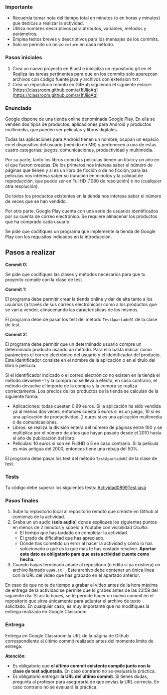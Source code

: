 ### **Importante**

- Recuerda tomar nota del tiempo total en minutos (o en horas y minutos) que dedicas a realizar la actividad.
- Utiliza nombres descriptivos para atributos, variables, métodos y parámetros.
- Emplea textos breves y descriptivos para los mensajes de los commits.
- Solo se permite un único `return` en cada método.

### Pasos iniciales

1. Crea un nuevo proyecto en BlueJ e inicializa un repositorio git en él. Realiza las tareas pertinentes para que en los commits solo aparezcan archivos con código fuente java y archivos con extension `TXT`.
2. Crea un repositorio remoto en GitHub siguiendo el siguiente enlace:
[https://classroom.github.com/a/1fJljoAq](https://classroom.github.com/a/1fJljoAq)

### Enunciado

Google dispone de una tienda online denominada Google Play. En ella se venden dos tipos de productos: aplicaciones para Android y productos multimedia, que pueden ser películas y libros digitales.

Todas las aplicaciones para Android tienen un nombre, ocupan un espacio en el dispositivo del usuario (medido en MB) y pertenecen a una de estas cuatro categorías: juegos, comunicaciones, productividad y multimedia.

Por su parte, tanto los libros como las películas tienen un título y un año en el que fueron creadas. De los primeros nos interesa saber el número de páginas que tienen y si es un libro de ficción o de no ficción; para las películas nos interesa saber su duración en minutos y la calidad de reproducción, que puede ser en FullHD (1080 de resolución) o no (cualquier otra resolución).

De todos los productos existentes en la tienda nos interesa saber el número de veces que se han vendido.

Por otra parte, Google Play cuenta con una serie de usuarios identificados por su cuenta de correo electrónico. Se requiere almacenar los productos que ha comprado cada usuario.

Se pide que codifiques un programa que implemente la tienda de Google Play con los requisitos indicados en la introducción.

## Pasos a realizar

**Commit 0:**

Se pide que codifiques las clases y métodos necesarios para que tu proyecto compile con la clase de test 

**Commit 1:**

El programa debe permitir crear la tienda online y dar de alta tanto a los usuarios (a través de sus correos electrónicos) como a los productos que se van a vender, almacenando las características de los mismos.

El programa debe de pasar los test del método `TestApartado01` de la clase de test.

**Commit 2:**

El programa debe permitir que un determinado usuario compre un determinado producto usando un método. Para ello basta indicar como parámetros el correo electrónico del usuario y el identificador del producto. Este identificador consiste en el nombre de la aplicación o en el título del libro o película.

Si el identificador indicado o el correo electrónico no existen en la tienda el método devuelve -1 y la compra no se lleva a efecto; en caso contrario, el método devuelve el importe de la compra y la compra se realiza correctamente.
Los precios de los productos de la tienda se calculan de la siguiente forma:

- Aplicaciones: todas cuestan 0.99 euros. Si la aplicación ha sido vendida ya al menos dos veces, entonces cuesta 5 euros si es un juego, 10 si es una aplicación de productividad, 2 euros si es una aplicación multimedia o de comunicaciones.
- Libros: se realiza la división entera del número de páginas entre 100 y se multiplica por el número de años que hayan pasado desde el 2010 hasta el año de publicación del libro.
- Películas: 10 euros si son en FullHD o 5 en caso contrario. Si la película es más antigua del 2000, entonces tiene una rebaja del 50%.

El programa debe pasar los test del método `TestApartado02` de la clase de test.

### Tests

Tu código debe superar los siguientes tests: [Actividad0899Test.java](https://github.com/miguelbayon/pro017/blob/master/actividades/Actividad0899Test.java)

### Pasos finales

1. Sube tu repositorio local al repositorio remoto que creaste en Github al comienzo de la actividad.
2. Graba un un audio (**solo audio**) donde expliques los siguientes puntos en menos de 2 minutos y súbelo a Youtube con visibilidad *Oculta*:
    - El tiempo que has tardado en completar la actividad.
    - El grado de dificultad que has apreciado.
    - Dónde has cometido un error al hacer la actividad y cómo lo has solucionado o qué es lo que mas te has costado resolver. **Aportar este dato es obligatorio para que esta actividad cuente como hecha.**
3. Cuando hayas terminado añade al repositorio (o edita si ya existiera) un archivo llamado `0899.TXT` . Este archivo debe contener un única línea con la URL del vídeo que has grabado en el apartado anterior. 

En caso de que no te de tiempo a grabar el vídeo antes de la hora máxima de entrega de la actividad se permite que lo grabes antes de las 23:59 del siguiente día. Si así lo haces, se te permite hacer un nuevo commit en el repositorio que sirva únicamente para adjuntar el archivo de texto solicitado. En cualquier caso, es muy importante que no modifiques la entrega realizada en Google Classroom.

### Entrega

Entrega en Google Classroom la URL de la página de Github correspondiente al último commit realizado antes del momento límite de entrega. 

**Atención**:

- Es obligatorio que **el último commit existente compile junto con la clase de test adjuntada**. En caso contrario no se evaluará la práctica.
- Es obligatorio entregar **la URL del último commit**. Si tienes dudas, pregunta al profesor para asegurarte de que envías la URL correcta. En caso contrario no se evaluará la práctica.
